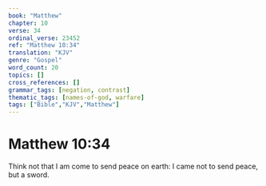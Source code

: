 ```yaml
---
book: "Matthew"
chapter: 10
verse: 34
ordinal_verse: 23452
ref: "Matthew 10:34"
translation: "KJV"
genre: "Gospel"
word_count: 20
topics: []
cross_references: []
grammar_tags: [negation, contrast]
thematic_tags: [names-of-god, warfare]
tags: ["Bible","KJV","Matthew"]
---
```


# Matthew 10:34

Think not that I am come to send peace on earth: I came not to send peace, but a sword.
